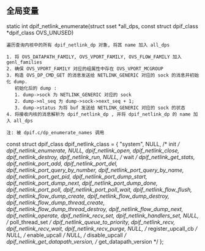 
## 全局变量

static int dpif_netlink_enumerate(struct sset *all_dps, const struct dpif_class *dpif_class OVS_UNUSED)

    遍历查询内核中的所有 dpif_netlink_dp 对象, 将其 name 加入 all_dps

    1. 将 OVS_DATAPATH_FAMILY, OVS_VPORT_FAMILY, OVS_FLOW_FAMILY 加入 genl_families
    2. 确保 OVS_VPORT_FAMILY 对应的组属性中存在 OVS_VPORT_MCGROUP
    3. 构造 OVS_DP_CMD_GET 的消息发送给 NETLINK_GENERIC 对应的 sock 的消息并初始化 dump.
       初始化后的 dump :
       1. dump->sock 为 NETLINK_GENERIC 对应的 sock
       2. dump->nl_seq 为 dump->sock->next_seq + 1;
       3. dump->status 为将 buf 发送给 NETLINK_GENERIC 对应的 sock 的状态
    4. 将接收内核的消息解析为 dpif_netlink_dp , 并将 dpif_netlink_dp 的 name 加入 all_dps

    注: 被 dpif.c/dp_enumerate_names 调用


const struct dpif_class dpif_netlink_class = {
    "system",
    NULL,                       /* init */
    dpif_netlink_enumerate,
    NULL,
    dpif_netlink_open,
    dpif_netlink_close,
    dpif_netlink_destroy,
    dpif_netlink_run,
    NULL,                       /* wait */
    dpif_netlink_get_stats,
    dpif_netlink_port_add,
    dpif_netlink_port_del,
    dpif_netlink_port_query_by_number,
    dpif_netlink_port_query_by_name,
    dpif_netlink_port_get_pid,
    dpif_netlink_port_dump_start,
    dpif_netlink_port_dump_next,
    dpif_netlink_port_dump_done,
    dpif_netlink_port_poll,
    dpif_netlink_port_poll_wait,
    dpif_netlink_flow_flush,
    dpif_netlink_flow_dump_create,
    dpif_netlink_flow_dump_destroy,
    dpif_netlink_flow_dump_thread_create,
    dpif_netlink_flow_dump_thread_destroy,
    dpif_netlink_flow_dump_next,
    dpif_netlink_operate,
    dpif_netlink_recv_set,
    dpif_netlink_handlers_set,
    NULL,                       /* poll_thread_set */
    dpif_netlink_queue_to_priority,
    dpif_netlink_recv,
    dpif_netlink_recv_wait,
    dpif_netlink_recv_purge,
    NULL,                       /* register_upcall_cb */
    NULL,                       /* enable_upcall */
    NULL,                       /* disable_upcall */
    dpif_netlink_get_datapath_version, /* get_datapath_version */
};
